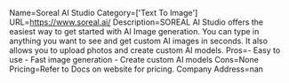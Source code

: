 Name=Soreal AI Studio
Category=['Text To Image']
URL=https://www.soreal.ai/
Description=SOREAL AI Studio offers the easiest way to get started with AI Image generation. You can type in anything you want to see and get custom AI images in seconds. It also allows you to upload photos and create custom AI models.
Pros=- Easy to use - Fast image generation - Create custom AI models
Cons=None
Pricing=Refer to Docs on website for pricing.
Company Address=nan
